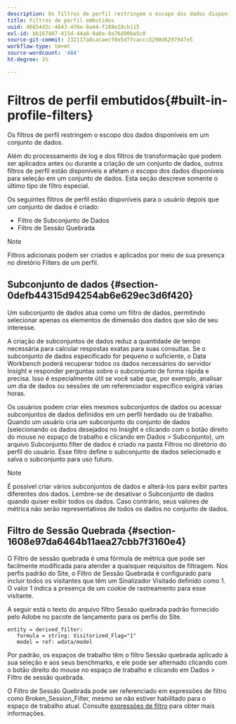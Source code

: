 ```yaml
---
description: Os filtros de perfil restringem o escopo dos dados disponíveis em um conjunto de dados.
title: Filtros de perfil embutidos
uuid: d6854d2c-4643-476e-8a44-f188e18cb115
exl-id: bb167487-415d-44a8-9a0a-9a76d90ba5c0
source-git-commit: 232117a8cacaecf8e5d7fcaccc5290d6297947e5
workflow-type: tm+mt
source-wordcount: '484'
ht-degree: 1%

---
```


# Filtros de perfil embutidos{#built-in-profile-filters}

Os filtros de perfil restringem o escopo dos dados disponíveis em um conjunto de dados.

Além do processamento de log e dos filtros de transformação que podem ser aplicados antes ou durante a criação de um conjunto de dados, outros filtros de perfil estão disponíveis e afetam o escopo dos dados disponíveis para seleção em um conjunto de dados. Esta seção descreve somente o último tipo de filtro especial.

Os seguintes filtros de perfil estão disponíveis para o usuário depois que um conjunto de dados é criado:

* Filtro de Subconjunto de Dados
* Filtro de Sessão Quebrada

>[!NOTE]
>
>Filtros adicionais podem ser criados e aplicados por meio de sua presença no diretório Filters de um perfil.

## Subconjunto de dados {#section-0defb44315d94254ab6e629ec3d6f420}

Um subconjunto de dados atua como um filtro de dados, permitindo selecionar apenas os elementos de dimensão dos dados que são de seu interesse.

A criação de subconjuntos de dados reduz a quantidade de tempo necessária para calcular respostas exatas para suas consultas. Se o subconjunto de dados especificado for pequeno o suficiente, o Data Workbench poderá recuperar todos os dados necessários do servidor Insight e responder perguntas sobre o subconjunto de forma rápida e precisa. Isso é especialmente útil se você sabe que, por exemplo, analisar um dia de dados ou sessões de um referenciador específico exigirá várias horas.

Os usuários podem criar eles mesmos subconjuntos de dados ou acessar subconjuntos de dados definidos em um perfil herdado ou de trabalho. Quando um usuário cria um subconjunto do conjunto de dados (selecionando os dados desejados no Insight e clicando com o botão direito do mouse no espaço de trabalho e clicando em Dados > Subconjunto), um arquivo Subconjunto.filter de dados é criado na pasta Filtros no diretório do perfil do usuário. Esse filtro define o subconjunto de dados selecionado e salva o subconjunto para uso futuro.

>[!NOTE]
>
>É possível criar vários subconjuntos de dados e alterá-los para exibir partes diferentes dos dados. Lembre-se de desativar o Subconjunto de dados quando quiser exibir todos os dados. Caso contrário, seus valores de métrica não serão representativos de todos os dados no conjunto de dados.

## Filtro de Sessão Quebrada {#section-1608e97da6464b11aea27cbb7f3160e4}

O Filtro de sessão quebrada é uma fórmula de métrica que pode ser facilmente modificada para atender a quaisquer requisitos de filtragem. Nos perfis padrão do Site, o Filtro de Sessão Quebrada é configurado para incluir todos os visitantes que têm um Sinalizador Visitado definido como 1. O valor 1 indica a presença de um cookie de rastreamento para esse visitante.

A seguir está o texto do arquivo filtro Sessão quebrada padrão fornecido pelo Adobe no pacote de lançamento para os perfis do Site.

```
entity = derived_filter:
   formula = string: Visitorized_Flag="1"
   model = ref: wdata/model
```

Por padrão, os espaços de trabalho têm o filtro Sessão quebrada aplicado à sua seleção e aos seus benchmarks, e ele pode ser alternado clicando com o botão direito do mouse no espaço de trabalho e clicando em Dados > Filtro de sessão quebrada.

O Filtro de Sessão Quebrada pode ser referenciado em expressões de filtro como Broken_Session_Filter, mesmo se não estiver habilitado para o espaço de trabalho atual. Consulte [expressões de filtro](https://experienceleague.adobe.com/docs/data-workbench/using/client/t-open-ins.html#Syntax_for_Identifiers) para obter mais informações.
